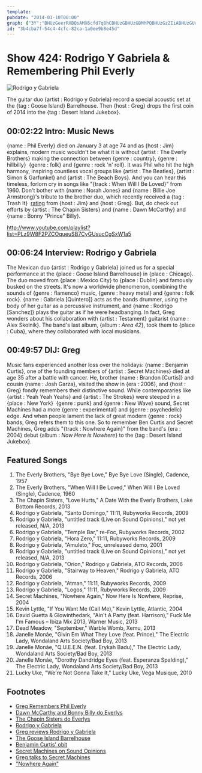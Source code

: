 ```yaml
---
template: 
pubdate: "2014-01-10T00:00"
graph: {"3Y":"BHUzGeerRXBQsAMX6cfd7q8hCBHUzGBHUzGBMhPQBHUzGzZIiABHUzGUrNoP1dZ1mBHUzG2w9W4BHUzGBHUzGBK3Rl6lKDhBHUzGBHUzGg5AUK1dZ1m2w9W4BHm1GBQsAM6lKDhg5AUK","AO":"QDXJbeeNgiO25mVQDXJbQDXJbvcMIPHLXqgQDXJbQDXJbdE2prMOJ5znwJQVPWsJ6eeNgiPWsJ6f5dk9","2B9":"OlOPhwENZzOlOPhzyzo2BG24DOlOPhBMlTxOlOPhOlOPhaHCGgOlOPhWqcpnBI0GyOlOPhHvIKiOlOPhBG24DBHm1G9w2aHP1GC59w2aHBGSb89w2aHBLsPGJUYNEP1GC5BGSb8JUYNEBLsPGJUYNEBG24DqYVo9BG24Dzyzo2"}
id: "3b4cba7f-54c4-4cfc-82ca-1a0ee9b8e45d"
---
```






# Show 424: Rodrigo Y Gabriela & Remembering Phil Everly

![Rodrigo y Gabriela](https://static.soundopinions.org/images/2014/rodrigo_web.jpg)

The guitar duo {artist : Rodrigo y Gabriela} record a special acoustic set at the {tag : Goose Island} Barrelhouse. Then {host : Greg} drops the first coin of 2014 into the {tag : Desert Island Jukebox}.



## 00:02:22 Intro: Music News

{name : Phil Everly} died on January 3 at age 74 and as {host : Jim} explains, modern music wouldn't be what it is without {artist : The Everly Brothers} making the connection between {genre : country}, {genre : hillbilly}  {genre : folk} and {genre : rock 'n' roll}. It was Phil who hit the high harmony, inspiring countless vocal groups like {artist : The Beatles}, {artist : Simon & Garfunkel} and {artist : The Beach Boys}. And you can hear this timeless, forlorn cry in songs like "{track : When Will I Be Loved}" from 1960. Don't bother with {name : Norah Jones} and {name : Billie Joe Armstrong}'s tribute to the brother duo, which recently received a {tag : Trash It}  [rating](http://www.soundopinions.org/show/421/review/billiejoearmstrongnorahjones) from {host : Jim} and {host : Greg}. But, do check out efforts by {artist : The Chapin Sisters} and {name : Dawn McCarthy} and {name : Bonny "Prince" Billy}.

http://www.youtube.com/playlist?list=PLz9W8F2PZCOqueuSB7CyGUsucCgSxW1a5



## 00:06:24 Interview: Rodrigo y Gabriela

The Mexican duo {artist : Rodrigo y Gabriela} joined us for a special performance at the {place : Goose Island Barrelhouse} in {place : Chicago}. The duo moved from {place : Mexico City} to {place : Dublin} and famously busked on the streets. It's now a worldwide phenomenon, combining the sounds of {genre : flamenco} music, {genre : heavy metal} and {genre : folk rock}. {name : Gabriela [Quintero]} acts as the bands drummer, using the body of her guitar as a percussive instrument, and {name : Rodrigo [Sanchez]} plays the guitar as if he were headbanging. In fact, Greg wonders about his collaboration with {artist : Testament} guitarist {name : Alex Skolnik}. The band's last album, {album : *Area 42*}, took them to {place : Cuba}, where they collaborated with local musicians.



## 00:49:57 DIJ: Greg

Music fans experienced another loss over the holidays: {name : Benjamin Curtis}, one of the founding members of {artist : Secret Machines} died at age 35 after a battle with cancer. He, brother {name : Brandon [Curtis]} and cousin {name : Josh Garza}, visited the show in {era : 2006}, and {host : Greg} fondly remembers their distinctive sound. While contemporaries like {artist : Yeah Yeah Yeahs} and {artist : The Strokes} were steeped in a {place : New York}  {genre : punk} and {genre : New Wave} sound, Secret Machines had a more {genre : experimental} and {genre : psychedelic} edge. And when people lament the lack of great modern {genre : rock} bands, Greg refers them to this one. So to remember Ben Curtis and Secret Machines, Greg adds "{track : Nowhere Again}" from the band's {era : 2004} debut {album : *Now Here is Nowhere*} to the {tag : Desert Island Jukebox}.



## Featured Songs

1. The Everly Brothers, "Bye Bye Love," Bye Bye Love (Single), Cadence, 1957
2. The Everly Brothers, "When Will I Be Loved," When Will I Be Loved (Single), Cadence, 1960
3. The Chapin Sisters, "Love Hurts," A Date With the Everly Brothers, Lake Bottom Records, 2013
4. Rodrigo y Gabriela, "Santo Domingo," 11:11, Rubyworks Records, 2009
5. Rodrigo y Gabriela, "untitled track (Live on Sound Opinions)," not yet released, N/A, 2013
6. Rodrigo y Gabriela, "Temple Bar," re-Foc, Rubyworks Records, 2002
7. Rodrigo y Gabriela, "Hora Zero," 11:11, Rubyworks Records, 2009
8. Rodrigo y Gabriela, "Amuleto," Foc, unreleased demo, 2001
9. Rodrigo y Gabriela, "untitled track (Live on Sound Opinions)," not yet released, N/A, 2013
10. Rodrigo y Gabriela, "Orion," Rodrigo y Gabriela, ATO Records, 2006
11. Rodrigo y Gabriela, "Stairway to Heaven," Rodrigo y Gabriela, ATO Records, 2006
12. Rodrigo y Gabriela, "Atman," 11:11, Rubyworks Records, 2009
13. Rodrigo y Gabriela, "Logos," 11:11, Rubyworks Records, 2009
14. Secret Machines, "Nowhere Again," Now Here Is Nowhere, Reprise, 2004
15. Kevin Lyttle, "If You Want Me (Call Me)," Kevin Lyttle, Atlantic, 2004
16. David Guetta & Glowinthedark, "Ain't A Party (feat. Harrison)," Fuck Me I'm Famous – Ibiza Mix 2013, Warner Music, 2013
17. Dead Meadow, "September," Warble Womb, Xemu, 2013
18. Janelle Monáe, "Givin Em What They Love (feat. Prince)," The Electric Lady, Wondaland Arts Society/Bad Boy, 2013
19. Janelle Monáe, "Q.U.E.E.N. (feat. Erykah Badu)," The Electric Lady, Wondaland Arts Society/Bad Boy, 2013
20. Janelle Monáe, "Dorothy Dandridge Eyes (feat. Esperanza Spalding)," The Electric Lady, Wondaland Arts Society/Bad Boy, 2013
21. Lucky Uke, "We're Not Gonna Take It," Lucky Uke, Vega Musique, 2010



## Footnotes

- [Greg Remembers Phil Everly](http://articles.chicagotribune.com/2014-01-04/entertainment/chi-phil-everly-farewell-20140104_1_phil-everlys-beatles)
- [Dawn McCarthy and Bonny Billy do Everlys](http://www.dragcity.com/products/what-the-brothers-sang)
- [The Chapin Sisters do Everlys](http://www.thechapinsisters.com/records/record_date_with_everly_brothers.php)
- [Rodrigo y Gabriela](http://www.rodgab.com/)
- [Greg reviews Rodrigo y Gabriela](http://articles.chicagotribune.com/2012-04-13/entertainment/chi-rodrigo-y-gabriela-concert-review-mexican-guitar-duo-at-chicago-theatre-reviewed-20120412_1_rodrigo-y-gabriela-gabriela-quintero-guitar)
- [The Goose Island Barrelhouse](http://images.huffingtonpost.com/2013-08-01-RodyGabf3.jpg)
- [Benjamin Curtis' obit](http://www.rollingstone.com/music/news/benjamin-curtis-of-school-of-seven-bells-secret-machines-dead-at-35-20131230)
- [Secret Machines on Sound Opinions](http://www.soundopinions.org/show/57)
- [Greg talks to Secret Machines](http://articles.chicagotribune.com/2004-12-03/entertainment/0412030238_1_secret-machines-pink-floyd-band)
- ["Nowhere Again"](http://vimeo.com/44708733)